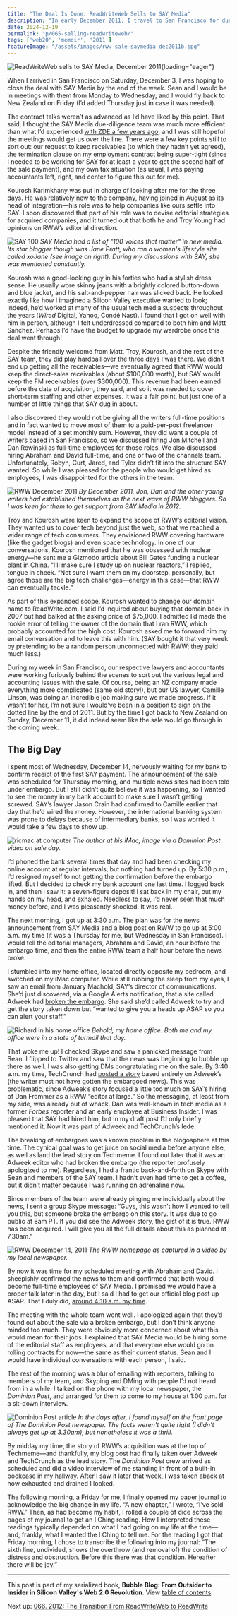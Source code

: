 ```yaml
---
title: "The Deal Is Done: ReadWriteWeb Sells to SAY Media"
description: "In early December 2011, I travel to San Francisco for due diligence with SAY Media as it prepares to acquire ReadWriteWeb. Then, on the 14th, the transaction goes through and I no longer own RWW."
date: 2024-12-19
permalink: "p/065-selling-readwriteweb/"
tags: ['web20', 'memoir', '2011']
featureImage: "/assets/images/rww-sale-saymedia-dec2011b.jpg"
---
```


![ReadWriteWeb sells to SAY Media, December 2011](/assets/images/rww-sale-saymedia-dec2011.jpg){loading="eager"}

When I arrived in San Francisco on Saturday, December 3, I was hoping to close the deal with SAY Media by the end of the week. Sean and I would be in meetings with them from Monday to Wednesday, and I would fly back to New Zealand on Friday (I’d added Thursday just in case it was needed).

The contract talks weren’t as advanced as I’d have liked by this point. That said, I thought the SAY Media due-diligence team was much more efficient than what I’d experienced [with ZDE a few years ago](/p/032-zde-discussions-ebitda/), and I was still hopeful the meetings would get us over the line. There were a few key points still to sort out: our request to keep receivables (to which they hadn’t yet agreed), the termination clause on my employment contract being super-tight (since I needed to be working for SAY for at least a year to get the second half of the sale payment), and my own tax situation (as usual, I was paying accountants left, right, and center to figure this out for me).

Kourosh Karimkhany was put in charge of looking after me for the three days. He was relatively new to the company, having joined in August as its head of integration—his role was to help companies like ours settle into SAY. I soon discovered that part of his role was to devise editorial strategies for acquired companies, and it turned out that both he and Troy Young had opinions on RWW’s editorial direction.

![SAY 100](/assets/images/say100-nov2011.jpg)
*SAY Media had a list of "100 voices that matter" in new media. Its star blogger though was Jane Pratt, who ran a women's lifestyle site called xoJane (see image on right). During my discussions with SAY, she was mentioned constantly.*

Kourosh was a good-looking guy in his forties who had a stylish dress sense. He usually wore skinny jeans with a brightly colored button-down and blue jacket, and his salt-and-pepper hair was slicked back. He looked exactly like how I imagined a Silicon Valley executive wanted to look; indeed, he’d worked at many of the usual tech media suspects throughout the years (*Wired* Digital, Yahoo, Condé Nast). I found that I got on well with him in person, although I felt underdressed compared to both him and Matt Sanchez. Perhaps I’d have the budget to upgrade my wardrobe once this deal went through!

Despite the friendly welcome from Matt, Troy, Kourosh, and the rest of the SAY team, they did play hardball over the three days I was there. We didn’t end up getting all the receivables—we eventually agreed that RWW would keep the direct-sales receivables (about $100,000 worth), but SAY would keep the FM receivables (over $300,000). This revenue had been earned before the date of acquisition, they said, and so it was needed to cover short-term staffing and other expenses. It was a fair point, but just one of a number of little things that SAY dug in about.

I also discovered they would not be giving all the writers full-time positions and in fact wanted to move most of them to a paid-per-post freelancer model instead of a set monthly sum. However, they did want a couple of writers based in San Francisco, so we discussed hiring Jon Mitchell and Dan Rowinski as full-time employees for those roles. We also discussed hiring Abraham and David full-time, and one or two of the channels team. Unfortunately, Robyn, Curt, Jared, and Tyler didn’t fit into the structure SAY wanted. So while I was pleased for the people who would get hired as employees, I was disappointed for the others in the team.

![RWW December 2011](/assets/images/rww-post-dec-2011.jpg)
*By December 2011, Jon, Dan and the other young writers had established themselves as the next wave of RWW bloggers. So I was keen for them to get support from SAY Media in 2012.*

Troy and Kourosh were keen to expand the scope of RWW’s editorial vision. They wanted us to cover tech beyond just the web, so that we reached a wider range of tech consumers. They envisioned RWW covering hardware (like the gadget blogs) and even space technology. In one of our conversations, Kourosh mentioned that he was obsessed with nuclear energy—he sent me a Gizmodo article about Bill Gates funding a nuclear plant in China. “I’ll make sure I study up on nuclear reactors,” I replied, tongue in cheek. “Not sure I want them on my doorstep, personally, but agree those are the big tech challenges—energy in this case—that RWW can eventually tackle.”

As part of this expanded scope, Kourosh wanted to change our domain name to ReadWrite.com. I said I’d inquired about buying that domain back in 2007 but had balked at the asking price of $75,000. I admitted I’d made the rookie error of telling the owner of the domain that I ran RWW, which probably accounted for the high cost. Kourosh asked me to forward him my email conversation and to leave this with him. (SAY bought it that very week by pretending to be a random person unconnected with RWW; they paid much less.)

During my week in San Francisco, our respective lawyers and accountants were working furiously behind the scenes to sort out the various legal and accounting issues with the sale. Of course, being an NZ company made everything more complicated (same old story!), but our US lawyer, Camille Linson, was doing an incredible job making sure we made progress. If it wasn’t for her, I’m not sure I would’ve been in a position to sign on the dotted line by the end of 2011. But by the time I got back to New Zealand on Sunday, December 11, it did indeed seem like the sale would go through in the coming week.

## The Big Day

I spent most of Wednesday, December 14, nervously waiting for my bank to confirm receipt of the first SAY payment. The announcement of the sale was scheduled for Thursday morning, and multiple news sites had been told under embargo. But I still didn’t quite believe it was happening, so I wanted to see the money in my bank account to make sure I wasn’t getting screwed. SAY’s lawyer Jason Crain had confirmed to Camille earlier that day that he’d wired the money. However, the international banking system was prone to delays because of intermediary banks, so I was worried it would take a few days to show up.

![ricmac at computer](/assets/images/ricmac-at-imac-dec2011.jpg)
*The author at his iMac; image via a Dominion Post video on sale day.*

I’d phoned the bank several times that day and had been checking my online account at regular intervals, but nothing had turned up. By 5:30 p.m., I’d resigned myself to not getting the confirmation before the embargo lifted. But I decided to check my bank account one last time. I logged back in, and then I saw it: a seven-figure deposit! I sat back in my chair, put my hands on my head, and exhaled. Needless to say, I’d never seen that much money before, and I was pleasantly shocked. It was real.

The next morning, I got up at 3:30 a.m. The plan was for the news announcement from SAY Media and a blog post on RWW to go up at 5:00 a.m. my time (it was a Thursday for me, but Wednesday in San Francisco). I would tell the editorial managers, Abraham and David, an hour before the embargo time, and then the entire RWW team a half hour before the news broke.

I stumbled into my home office, located directly opposite my bedroom, and switched on my iMac computer. While still rubbing the sleep from my eyes, I saw an email from January Machold, SAY’s director of communications. She’d just discovered, via a Google Alerts notification, that a site called Adweek had [broken the embargo](https://web.archive.org/web/20111216004619/http://www.adweek.com/news/technology/say-media-acquires-tech-blog-readwriteweb-137099). She said she’d called Adweek to try and get the story taken down but “wanted to give you a heads up ASAP so you can alert your staff.”

![Richard in his home office](/assets/images/ricmac-homeoffice-dec2011.jpg)
*Behold, my home office. Both me and my office were in a state of turmoil that day.*

That woke me up! I checked Skype and saw a panicked message from Sean. I flipped to Twitter and saw that the news was beginning to bubble up there as well. I was also getting DMs congratulating me on the sale. By 3:40 a.m. my time, TechCrunch had [posted a story](https://techcrunch.com/2011/12/14/say-media-acquires-readwriteweb/) based entirely on Adweek’s (the writer must not have gotten the embargoed news). This was problematic, since Adweek’s story focused a little too much on SAY’s hiring of Dan Frommer as a RWW “editor at large.” So the messaging, at least from my side, was already out of whack. Dan was well-known in tech media as a former *Forbes* reporter and an early employee at Business Insider. I was pleased that SAY had hired him, but in my draft post I’d only briefly mentioned it. Now it was part of Adweek and TechCrunch’s lede.

The breaking of embargoes was a known problem in the blogosphere at this time. The cynical goal was to get juice on social media before anyone else, as well as land the lead story on Techmeme. I found out later that it was an Adweek editor who had broken the embargo (the reporter profusely apologized to me). Regardless, I had a frantic back-and-forth on Skype with Sean and members of the SAY team. I hadn’t even had time to get a coffee, but it didn’t matter because I was running on adrenaline now.

Since members of the team were already pinging me individually about the news, I sent a group Skype message: “Guys, this wasn’t how I wanted to tell you this, but someone broke the embargo on this story. It was due to go public at 8am PT. If you did see the Adweek story, the gist of it is true. RWW has been acquired. I will give you all the full details about this as planned at 7.30am.”

![RWW December 14, 2011](/assets/images/rww-screenshot-14dec2011.jpg)
*The RWW homepage as captured in a video by my local newspaper.*

By now it was time for my scheduled meeting with Abraham and David. I sheepishly confirmed the news to them and confirmed that both would become full-time employees of SAY Media. I promised we would have a proper talk later in the day, but I said I had to get our official blog post up ASAP. That I duly did, [around 4:10 a.m. my time](https://web.archive.org/web/20111218084700/http://www.readwriteweb.com/archives/readwriteweb_acquired_by_say_media.php).

The meeting with the whole team went well. I apologized again that they’d found out about the sale via a broken embargo, but I don’t think anyone minded too much. They were obviously more concerned about what this would mean for their jobs. I explained that SAY Media would be hiring some of the editorial staff as employees, and that everyone else would go on rolling contracts for now—the same as their current status. Sean and I would have individual conversations with each person, I said.

The rest of the morning was a blur of emailing with reporters, talking to members of my team, and Skyping and DMing with people I’d not heard from in a while. I talked on the phone with my local newspaper, the *Dominion Post*, and arranged for them to come to my house at 1:00 p.m. for a sit-down interview.

![Dominion Post article](/assets/images/ricmac-dompost-dec2011.jpg)
*In the days after, I found myself on the front page of The Dominion Post newspaper. The facts weren't quite right (I didn't always get up at 3.30am), but nonetheless it was a thrill.*

By midday my time, the story of RWW’s acquisition was at the top of Techmeme—and thankfully, my blog post had finally taken over Adweek and TechCrunch as the lead story. The *Dominion Post* crew arrived as scheduled and did a video interview of me standing in front of a built-in bookcase in my hallway. After I saw it later that week, I was taken aback at how exhausted and drained I looked.

The following morning, a Friday for me, I finally opened my paper journal to acknowledge the big change in my life. “A new chapter,” I wrote, “I’ve sold RWW.” Then, as had become my habit, I rolled a couple of dice across the pages of my journal to get an I Ching reading. How I interpreted these readings typically depended on what I had going on my life at the time—and, frankly, what I wanted the I Ching to tell me. For the reading I got that Friday morning, I chose to transcribe the following into my journal: “The sixth line, undivided, shows the overthrow (and removal of) the condition of distress and obstruction. Before this there was that condition. Hereafter there will be joy.”

* * *

This post is part of my serialized book, **Bubble Blog: From Outsider to Insider in Silicon Valley's Web 2.0 Revolution**. View [table of contents](/p/roadmap-bubbleblog/).

Next up: [066. 2012: The Transition From ReadWriteWeb to ReadWrite](/p/066-readwriteweb-2012/)